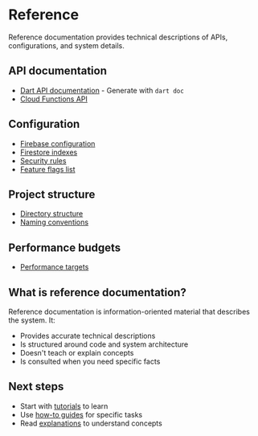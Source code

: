 # Reference

Reference documentation provides technical descriptions of APIs, configurations, and system details.

## API documentation

- [Dart API documentation](../../dartdoc_options.yaml) - Generate with `dart doc`
- [Cloud Functions API](cloud-functions-api.md)

## Configuration

- [Firebase configuration](firebase-config.md)
- [Firestore indexes](firestore-indexes.md)
- [Security rules](security-rules.md)
- [Feature flags list](feature-flags.md)

## Project structure

- [Directory structure](project-structure.md)
- [Naming conventions](naming-conventions.md)

## Performance budgets

- [Performance targets](performance-budgets.md)

## What is reference documentation?

Reference documentation is information-oriented material that describes the system. It:

- Provides accurate technical descriptions
- Is structured around code and system architecture
- Doesn't teach or explain concepts
- Is consulted when you need specific facts

## Next steps

- Start with [tutorials](../tutorials/) to learn
- Use [how-to guides](../how-to/) for specific tasks
- Read [explanations](../explanation/) to understand concepts
